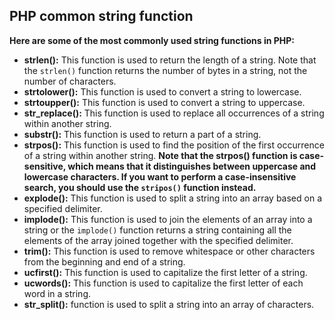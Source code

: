 ## PHP common string function ##
**Here are some of the most commonly used string functions in PHP:**
* **strlen():** This function is used to return the length of a string. Note that the ```strlen()``` function returns the number of bytes in a string, not the number of characters. 
* **strtolower():** This function is used to convert a string to lowercase.
* **strtoupper():** This function is used to convert a string to uppercase.
* **str_replace():** This function is used to replace all occurrences of a string within another string.
* **substr():** This function is used to return a part of a string.
* **strpos():** This function is used to find the position of the first occurrence of a string within another string. **Note that the strpos() function is case-sensitive, which means that it distinguishes between uppercase and lowercase characters. If you want to perform a case-insensitive search, you should use the ```stripos()``` function instead.**
* **explode():** This function is used to split a string into an array based on a specified delimiter.
* **implode():** This function is used to join the elements of an array into a string or the ```implode()``` function returns a string containing all the elements of the array joined together with the specified delimiter.
* **trim():** This function is used to remove whitespace or other characters from the beginning and end of a string.
* **ucfirst():** This function is used to capitalize the first letter of a string.
* **ucwords():** This function is used to capitalize the first letter of each word in a string.
* **str_split():** function is used to split a string into an array of characters.